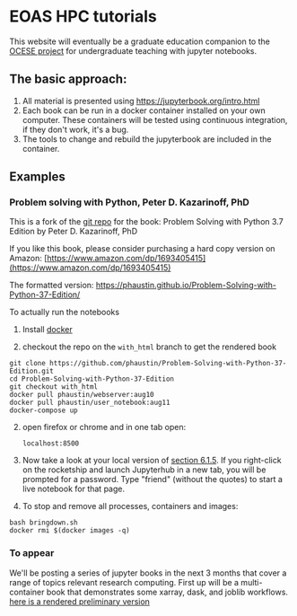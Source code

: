 # EOAS HPC tutorials

This website will eventually be a graduate education companion to the [OCESE project](https://eoas-ubc.github.io/) for undergraduate teaching with jupyter notebooks.

## The basic approach:

1) All material is presented using https://jupyterbook.org/intro.html
2) Each book can be run in a docker container installed on your own computer.
   These containers will be tested using continuous integration, if they don't work, it's a bug.
3) The tools to change and rebuild the jupyterbook are included in the container.

## Examples

### Problem solving with Python, Peter D. Kazarinoff, PhD

This is a fork of the [git repo](https://github.com/ProfessorKazarinoff/Problem-Solving-with-Python-37-Edition.git) for the book: Problem Solving with Python 3.7 Edition by Peter D. Kazarinoff, PhD

If you like this book, please consider purchasing a hard copy version on Amazon: [https://www.amazon.com/dp/1693405415](https://www.amazon.com/dp/1693405415)

The formatted version: https://phaustin.github.io/Problem-Solving-with-Python-37-Edition/

To actually run the notebooks 

1) Install [docker](https://docs.docker.com/get-docker/)

2) checkout the repo on the `with_html` branch to get the rendered book

```
git clone https://github.com/phaustin/Problem-Solving-with-Python-37-Edition.git
cd Problem-Solving-with-Python-37-Edition
git checkout with_html
docker pull phaustin/webserver:aug10
docker pull phaustin/user_notebook:aug11
docker-compose up
```

2) open firefox or chrome and in one tab open:

       localhost:8500

3) Now take a look at your local version of [section 6.1.5](https://phaustin.github.io/Problem-Solving-with-Python-37-Edition/05-NumPy-and-Arrays/05_05-Array-Indexing.html). If you right-click on the rocketship and launch Jupyterhub in a new tab, you will be prompted for a password. Type "friend" (without the quotes) to start a live notebook for that page.


4) To stop and remove all processes, containers and images:

```
bash bringdown.sh
docker rmi $(docker images -q)
```

### To appear

We'll be posting a series of jupyter books in the next 3 months that cover a range of topics relevant research computing.  First up will be a multi-container book that demonstrates some xarray, dask, and joblib workflows.  [here is a rendered preliminary version](https://eoas-ubc.github.io/eoas_hpc_edu/00_intro.html)



